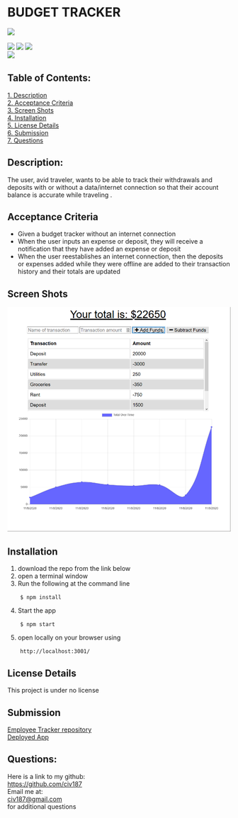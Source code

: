 # BUDGET TRACKER


![](https://img.shields.io/badge/Created%20by-Victor%20Cesar%20Lopez-blue?style=for-the-badge)  

![](https://img.shields.io/badge/npm%20package-Comoression-orange?style=flat-square&logo=npm) 
![](https://img.shields.io/badge/npm%20package-Express-cyan?style=flat-square&logo=npm) 
![](https://img.shields.io/badge/npm%20package-mongoose-green?style=flat-square&logo=npm)  
![](https://img.shields.io/badge/npm%20package-morgan-lightgrey?style=flat-square&logo=npm) 

 ## Table of Contents:  

[1. Description](#Description)  
[2. Acceptance Criteria](#Acceptance-Criteria)  
[3. Screen Shots](#Screen_Shots)  
[4. Installation](#Installation)  
[5. License Details](#License-Details)  
[6. Submission](#Submission)   
[7. Questions](#Questions)  

## Description:  

The user, avid traveler, wants to be able to track their withdrawals and deposits with or without a data/internet connection so that their account balance is accurate while traveling .

## Acceptance Criteria  
- Given a budget tracker without an internet connection
- When the user inputs an expense or deposit, they will receive a notification that they have added an expense or deposit
- When the user reestablishes an internet connection, then the deposits or expenses added while they were offline are added to their transaction history and their totals are updated


## Screen Shots
![capture.png](images/Capture01.PNG)  

## Installation
1. download the repo from the link below  
2. open a terminal window  
3. Run the following at the command line
```
    $ npm install
```
4. Start the app
```
    $ npm start
```
5. open locally on your browser using 
```
    http://localhost:3001/
```

## License Details  
This project is under no license

## Submission  
[Employee Tracker repository](https://github.com/civ187/BudgetTracker)  
[Deployed App](https://vclbudgettracker.herokuapp.com)  

## Questions:  
 Here is a link to my github:  
https://github.com/civ187  
 Email me at:  
civ187@gmail.com  
for additional questions
